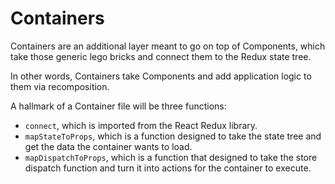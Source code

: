 # Containers

Containers are an additional layer meant to go on top of Components, which take those generic lego bricks and connect them to the Redux state tree.

In other words, Containers take Components and add application logic to them via recomposition.

A hallmark of a Container file will be three functions:

* `connect`, which is imported from the React Redux library.
* `mapStateToProps`, which is a function designed to take the state tree and get the data the container wants to load.
* `mapDispatchToProps`, which is a function that designed to take the store dispatch function and turn it into actions for the container to execute.

